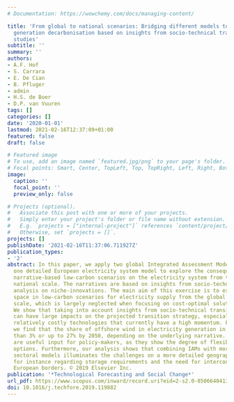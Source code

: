 ```yaml
---
# Documentation: https://wowchemy.com/docs/managing-content/

title: 'From global to national scenarios: Bridging different models to explore power
  generation decarbonisation based on insights from socio-technical transition case
  studies'
subtitle: ''
summary: ''
authors:
- A.F. Hof
- S. Carrara
- E. De Cian
- B. Pfluger
- admin
- H.S. de Boer
- D.P. van Vuuren
tags: []
categories: []
date: '2020-01-01'
lastmod: 2021-02-16T12:37:09+01:00
featured: false
draft: false

# Featured image
# To use, add an image named `featured.jpg/png` to your page's folder.
# Focal points: Smart, Center, TopLeft, Top, TopRight, Left, Right, BottomLeft, Bottom, BottomRight.
image:
  caption: ''
  focal_point: ''
  preview_only: false

# Projects (optional).
#   Associate this post with one or more of your projects.
#   Simply enter your project's folder or file name without extension.
#   E.g. `projects = ["internal-project"]` references `content/project/deep-learning/index.md`.
#   Otherwise, set `projects = []`.
projects: []
publishDate: '2021-02-16T11:37:06.711927Z'
publication_types:
- '2'
abstract: In this paper, we apply two global Integrated Assessment Models (IAMs) and
  one detailed European electricity system model to explore the consequences of different
  narrative-based low-carbon scenarios on the electricity system from the global to
  national scale. The narratives are based on insights from socio-technical transition
  analysis on niche-innovations. The main aim of this exercise is to examine the solution
  space in low-carbon scenarios for electricity supply from the global to national
  scale, which is largely neglected when focusing on cost-optimal solutions only.
  We show that taking into account insights from socio-technical transition analysis
  can have large impacts on the projected transition strategy, especially regarding
  relatively costly technologies that currently have a high momentum. For instance,
  we find that the share of offshore wind in electricity generation in Europe is less
  than 3% or up to 27% by 2050, depending on the underlying narrative. These ranges
  are useful input for policy-makers, as they show the degree of flexibility in mitigation
  options. Furthermore, our analysis shows that combining IAMs with more detailed
  sectoral models illuminates the challenges on a more detailed geographical scale,
  for instance regarding storage requirements and the need for interconnectivity across
  European borders. © 2019 Elsevier Inc.
publication: '*Technological Forecasting and Social Change*'
url_pdf: https://www.scopus.com/inward/record.uri?eid=2-s2.0-85066404130&doi=10.1016%2fj.techfore.2019.119882&partnerID=40&md5=53f41110af49b25723f0f0ee8065adad
doi: 10.1016/j.techfore.2019.119882
---
```

